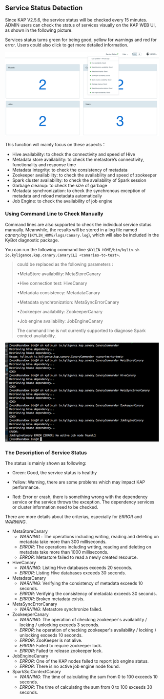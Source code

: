 ## Service Status Detection

Since KAP V2.5.6, the service status will be checked every 15 minutes. ADMIN users can check the status of services visually on the KAP WEB UI, as shown in the following picture. 

Services status turns green for being good, yellow for warnings  and red for error. Users could also click to get more detailed information.

![service status](images/service_status.en.png)

This function will mainly focus on these aspects：

- Hive availability: to check the connectivity and speed of Hive
- Metadata store availability: to check the metastore’s connectivity, functionality and response time 
- Metadata integrity: to check the consistency of metadata
- Zookeeper availability: to check the availability and speed of zookeeper
- Spark cluster availability: to check the availability of  Spark session
- Garbage cleanup: to check the size of garbage
- Metadata synchronization: to check the synchronous exception of metadata and reload metadata automatically
- Job Engine: to check the availability of job engine

### Using Command Line to  Check Manually

Command lines are also supported to check the individual service status manually. Meanwhile, the results will be stored in a log file named *canary.log* (`$KYLIN_HOME/logs/canary.log`), which will also be included in the KyBot diagnostic package.

You can run the following command line `$KYLIN_HOME/bin/kylin.sh io.kyligence.kap.canary.CanaryCLI <canaries-to-test>`. 

> <canaries-to-test> could be replaced as the following parameters :
>
> •MetaStore availability: MetaStoreCanary 
>
> •Hive connection test: HiveCanary
>
> •Metadata consistency: MetadataCanary
>
> •Metadata synchronization: MetaSyncErrorCanary
>
> •Zookeeper availability: ZookeeperCanary
>
> •Job engine availability: JobEngineCanary
>
> The command line is not currently supported to diagnose Spark context availability.

![command line](images/canary.png)

### The Description of Service Status

The status is mainly shown as following:

- Green: Good, the service status is healthy
- Yellow: Warning, there are some problems which may impact KAP performance. 


- Red: Error or crash, there is something wrong with the dependency service or the service throws the exception. The dependency services or cluster information need to be checked.


There are more details about the criterias, especially for *ERROR* and *WARNING*.

- MetaStoreCanary
  - *WARNING* : The operations including writing, reading and deleting on metadata take more than 300 milliseconds. 
  - *ERROR*: The operations including writing, reading and deleting on metadata take more than 1000 milliseconds.
  - *ERROR*: Metastore failed to read a newly created resource.
- HiveCanary
  - *WARNING*: Listing Hive databases exceeds 20 seconds.
  - *ERROR*: Listing Hive databases exceeds 30 seconds.
- MetadataCanary
  - *WARNING*: Verifying the consistency of metadata exceeds 10 seconds. 
  - *ERROR*: Verifying the consistency of metadata exceeds 30 seconds. 
  - *ERROR*: Broken metadata exists.
- MetaSyncErrorCanary
  - *WARNING*: Metastore synchronize failed. 
- ZookeeperCanary
  - *WARNING*: The operation of checking zookeeper's availability / locking / unlocking exceeds 3 seconds. 
  - *ERROR*: he operation of checking zookeeper's availability / locking / unlocking exceeds 10 seconds. 
  - *ERROR*: ZooKeeper is not alive.
  - *ERROR*: Failed to require zookeeper lock. 
  - *ERROR*: Failed to release zookeeper lock. 
- JobEngineCanary
  - *ERROR*: One of the KAP nodes failed to report job engine status. 
  - *ERROR*: There is no active job engine node found. 
- SparkSqlContextCanary
  - *WARNING*: The time of calculating the sum from 0 to 100 exceeds 10 seconds.
  - *ERROR*: The time of calculating the sum from 0 to 100 exceeds 30 seconds.

